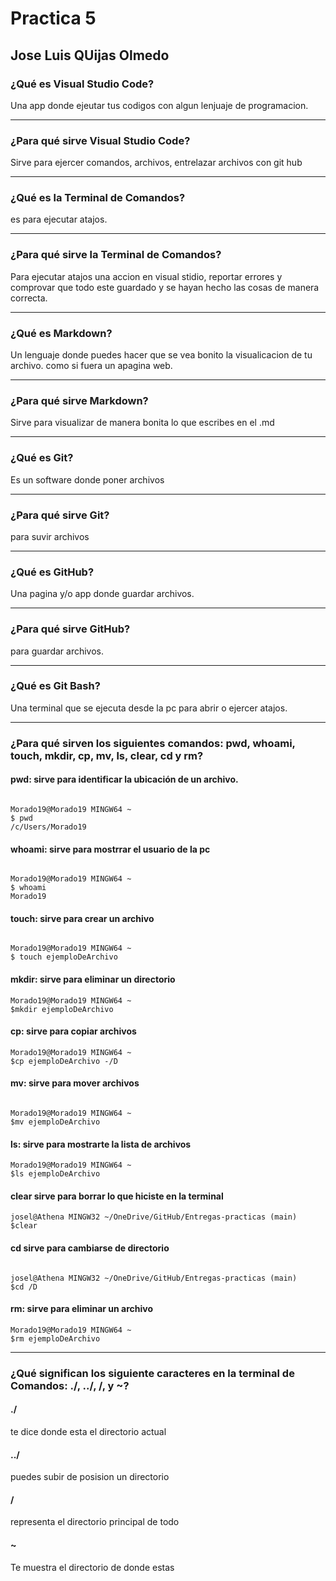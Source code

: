 # Practica 5

## Jose Luis QUijas Olmedo


### ¿Qué es Visual Studio Code?
Una app donde ejeutar tus codigos con algun lenjuaje de programacion.

---
### ¿Para qué sirve Visual Studio Code?
Sirve para ejercer comandos, archivos, entrelazar archivos con git hub

---
### ¿Qué es la Terminal de Comandos?
es para ejecutar atajos.

---
### ¿Para qué sirve la Terminal de Comandos?
Para ejecutar atajos una accion en visual stidio, reportar errores y comprovar que todo este guardado y se hayan hecho las cosas de manera correcta.

---
### ¿Qué es Markdown?
Un lenguaje donde puedes hacer que se vea bonito la visualicacion de tu archivo. como si fuera un apagina web.

---

### ¿Para qué sirve Markdown?
Sirve para visualizar de manera bonita lo que escribes en el .md

---

### ¿Qué es Git?
Es un software donde poner archivos

---

### ¿Para qué sirve Git?
para suvir archivos 

---

### ¿Qué es GitHub?
Una pagina y/o app donde guardar archivos.

---
### ¿Para qué sirve GitHub?
para guardar archivos.

---
### ¿Qué es Git Bash?
Una terminal que se ejecuta desde la pc para abrir o ejercer atajos.

--- 

### ¿Para qué sirven los siguientes comandos: pwd, whoami, touch, mkdir, cp, mv, ls, clear, cd y rm?

#### pwd: sirve para identificar la ubicación de un archivo.

```

Morado19@Morado19 MINGW64 ~
$ pwd
/c/Users/Morado19

```

#### whoami: sirve para mostrrar el usuario de la pc

```

Morado19@Morado19 MINGW64 ~
$ whoami
Morado19

```

#### touch: sirve para crear un archivo

```

Morado19@Morado19 MINGW64 ~
$ touch ejemploDeArchivo

```

#### mkdir: sirve para eliminar un directorio

```
Morado19@Morado19 MINGW64 ~
$mkdir ejemploDeArchivo

```


#### cp: sirve para copiar archivos

```
Morado19@Morado19 MINGW64 ~
$cp ejemploDeArchivo -/D

```

#### mv: sirve para mover archivos

```

Morado19@Morado19 MINGW64 ~
$mv ejemploDeArchivo

```

#### ls: sirve para mostrarte la lista de archivos

```
Morado19@Morado19 MINGW64 ~
$ls ejemploDeArchivo

```

#### clear sirve para borrar lo que hiciste en la terminal

```
josel@Athena MINGW32 ~/OneDrive/GitHub/Entregas-practicas (main)
$clear

```

#### cd sirve para cambiarse de directorio 

```

josel@Athena MINGW32 ~/OneDrive/GitHub/Entregas-practicas (main)
$cd /D

```


#### rm: sirve para eliminar un archivo

```
Morado19@Morado19 MINGW64 ~
$rm ejemploDeArchivo

```

---

### ¿Qué significan los siguiente caracteres en la terminal de Comandos: ./, ../, /, y ~?

#### ./

te dice donde esta el directorio actual

#### ../

puedes subir de posision un directorio

#### /

representa el directorio principal de todo

#### ~

Te muestra el directorio de donde estas
